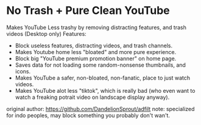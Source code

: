 # No Trash + Pure Clean YouTube
Makes YouTube Less trashy by removing distracting features, and trash videos (Desktop only)
Features:
+ Block useless features, distracting videos, and trash channels.
+ Makes Youtube home less "bloated" and more pure experience.
+ Block big "YouTube premium promotion banner" on home page.
+ Saves data for not loading some random-nonsense thumbnails, and icons.
+ Makes YouTube a safer, non-bloated, non-fanatic, place to just watch videos.
+ Makes YouTube alot less "tiktok", which is really bad (who even want to watch a freaking potrait video on landscape display anyway).

original author: https://github.com/DandelionSprout/adfilt
note: specialized for indo peoples, may block something you probably don't wan't.

